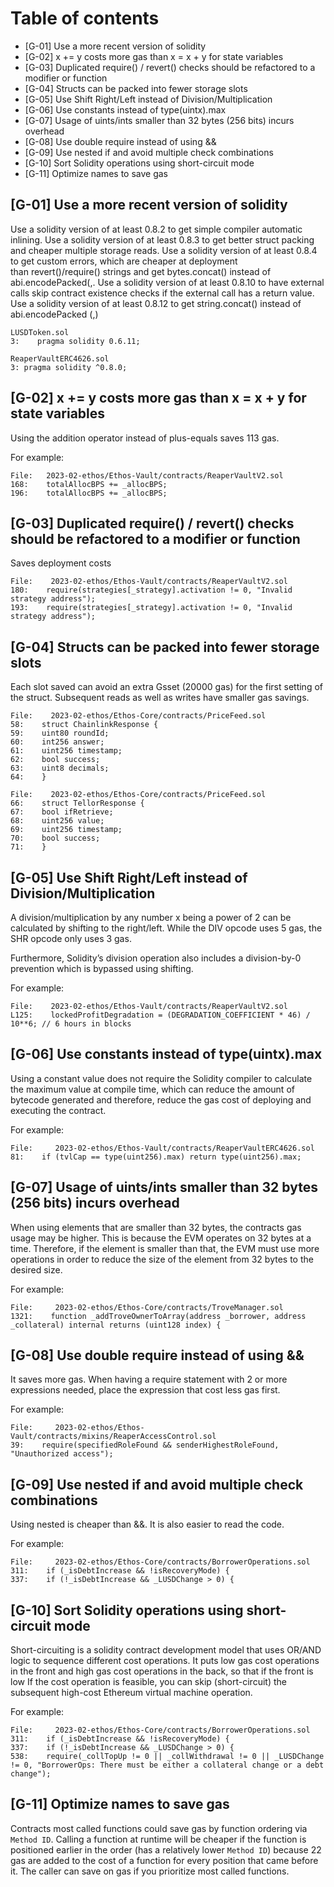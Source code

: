 # Table of contents

- [G-01] Use a more recent version of solidity
- [G-02] x += y costs more gas than x = x + y for state variables
- [G-03] Duplicated require() / revert() checks should be refactored to a modifier or function
- [G-04] Structs can be packed into fewer storage slots
- [G-05] Use Shift Right/Left instead of Division/Multiplication
- [G-06] Use constants instead of type(uintx).max
- [G-07] Usage of uints/ints smaller than 32 bytes (256 bits) incurs overhead
- [G-08] Use double require instead of using &&
- [G-09] Use nested if and avoid multiple check combinations
- [G-10] Sort Solidity operations using short-circuit mode
- [G-11] Optimize names to save gas

## [G-01] Use a more recent version of solidity

Use a solidity version of at least 0.8.2 to get simple compiler automatic inlining. 
Use a solidity version of at least 0.8.3 to get better struct packing and cheaper multiple storage reads. 
Use a solidity version of at least 0.8.4 to get custom errors, which are cheaper at deployment than revert()/require() strings and get bytes.concat() instead of abi.encodePacked(<bytes>,<bytes>. 
Use a solidity version of at least 0.8.10 to have external calls skip contract existence checks if the external call has a return value. 
Use a solidity version of at least 0.8.12 to get string.concat() instead of abi.encodePacked (<str>,<str>)

```
LUSDToken.sol
3:    pragma solidity 0.6.11;
```

```
ReaperVaultERC4626.sol
3: pragma solidity ^0.8.0;
```

## [G-02] x += y costs more gas than x = x + y for state variables

Using the addition operator instead of plus-equals saves 113 gas.

For example: 
```
File:   2023-02-ethos/Ethos-Vault/contracts/ReaperVaultV2.sol 
168:    totalAllocBPS += _allocBPS;
196:    totalAllocBPS += _allocBPS;
```

## [G-03] Duplicated require() / revert() checks should be refactored to a modifier or function

Saves deployment costs

```
File:    2023-02-ethos/Ethos-Vault/contracts/ReaperVaultV2.sol 
180:    require(strategies[_strategy].activation != 0, "Invalid strategy address");
193:    require(strategies[_strategy].activation != 0, "Invalid strategy address");
```

## [G-04] Structs can be packed into fewer storage slots

Each slot saved can avoid an extra Gsset (20000 gas) for the first setting of the struct. Subsequent reads as well as writes have smaller gas savings.

```
File:    2023-02-ethos/Ethos-Core/contracts/PriceFeed.sol 
58:    struct ChainlinkResponse {
59:    uint80 roundId;
60:    int256 answer;
61:    uint256 timestamp;
62:    bool success;
63:    uint8 decimals;
64:    }
```

```
File:    2023-02-ethos/Ethos-Core/contracts/PriceFeed.sol 
66:    struct TellorResponse {
67:    bool ifRetrieve;
68:    uint256 value;
69:    uint256 timestamp;
70:    bool success;
71:    }
```

## [G-05] Use Shift Right/Left instead of Division/Multiplication

A division/multiplication by any number x being a power of 2 can be calculated by shifting to the right/left. While the DIV opcode uses 5 gas, the SHR opcode only uses 3 gas.

Furthermore, Solidity’s division operation also includes a division-by-0 prevention which is bypassed using shifting.

For example: 
```
File:    2023-02-ethos/Ethos-Vault/contracts/ReaperVaultV2.sol 
L125:    lockedProfitDegradation = (DEGRADATION_COEFFICIENT * 46) / 10**6; // 6 hours in blocks
```

## [G-06] Use constants instead of type(uintx).max

Using a constant value does not require the Solidity compiler to calculate the maximum value at compile time, which can reduce the amount of bytecode generated and therefore, reduce the gas cost of deploying and executing the contract.

For example: 
```
File:     2023-02-ethos/Ethos-Vault/contracts/ReaperVaultERC4626.sol 
81:    if (tvlCap == type(uint256).max) return type(uint256).max;
```

## [G-07] Usage of uints/ints smaller than 32 bytes (256 bits) incurs overhead

When using elements that are smaller than 32 bytes, the contracts gas usage may be higher. This is because the EVM operates on 32 bytes at a time. Therefore, if the element is smaller than that, the EVM must use more operations in order to reduce the size of the element from 32 bytes to the desired size.

For example:

```
File:     2023-02-ethos/Ethos-Core/contracts/TroveManager.sol 
1321:    function _addTroveOwnerToArray(address _borrower, address _collateral) internal returns (uint128 index) {
```

## [G-08] Use double require instead of using &&
It saves more gas.
When having a require statement with 2 or more expressions needed, place the expression that cost less gas first.

For example: 
```
File:     2023-02-ethos/Ethos-Vault/contracts/mixins/ReaperAccessControl.sol 
39:    require(specifiedRoleFound && senderHighestRoleFound, "Unauthorized access");
```

## [G-09] Use nested if and avoid multiple check combinations

Using nested is cheaper than &&. It is also easier to read the code. 

For example: 
```
File:     2023-02-ethos/Ethos-Core/contracts/BorrowerOperations.sol 
311:    if (_isDebtIncrease && !isRecoveryMode) { 
337:    if (!_isDebtIncrease && _LUSDChange > 0) {
```

## [G-10] Sort Solidity operations using short-circuit mode

Short-circuiting is a solidity contract development model that uses OR/AND logic to sequence different cost operations. It puts low gas cost operations in the front and high gas cost operations in the back, so that if the front is low If the cost operation is feasible, you can skip (short-circuit) the subsequent high-cost Ethereum virtual machine operation.

For example: 


```
File:     2023-02-ethos/Ethos-Core/contracts/BorrowerOperations.sol 
311:    if (_isDebtIncrease && !isRecoveryMode) { 
337:    if (!_isDebtIncrease && _LUSDChange > 0) {
538:    require(_collTopUp != 0 || _collWithdrawal != 0 || _LUSDChange != 0, "BorrowerOps: There must be either a collateral change or a debt change");
```

## [G-11] Optimize names to save gas

Contracts most called functions could save gas by function ordering via `Method ID`. 
Calling a function at runtime will be cheaper if the function is positioned earlier in the order (has a relatively lower `Method ID`) because 22 gas are added to the cost of a function for every position that came before it. The caller can save on gas if you prioritize most called functions. 